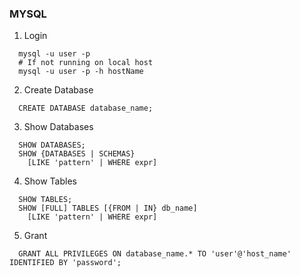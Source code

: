 ### MYSQL 

1. Login 
```mysql
  mysql -u user -p
  # If not running on local host
  mysql -u user -p -h hostName
```  
2. Create Database
```mysql
  CREATE DATABASE database_name;
```
3. Show Databases
```mysql
  SHOW DATABASES;
  SHOW {DATABASES | SCHEMAS}
    [LIKE 'pattern' | WHERE expr]

```
4. Show Tables
```mysql
  SHOW TABLES;
  SHOW [FULL] TABLES [{FROM | IN} db_name]
    [LIKE 'pattern' | WHERE expr]
```    
5. Grant
```mysql
  GRANT ALL PRIVILEGES ON database_name.* TO 'user'@'host_name' IDENTIFIED BY 'password';
```

